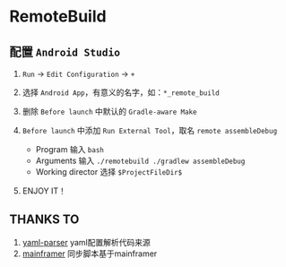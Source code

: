 # RemoteBuild

## 配置 `Android Studio`

1. `Run` -> `Edit Configuration` -> `+`
2. 选择 `Android App`，有意义的名字，如：`*_remote_build`
3. 删除 `Before launch` 中默认的 `Gradle-aware Make`
4. `Before launch` 中添加 `Run External Tool`，取名 `remote assembleDebug`
    - Program 输入 `bash`
    - Arguments 输入 `./remotebuild ./gradlew assembleDebug`
    - Working director 选择 `$ProjectFileDir$`

5. ENJOY IT！

## THANKS TO

1. [yaml-parser](https://github.com/Minlison/yaml-parser/blob/master/parser_yaml.sh) yaml配置解析代码来源
2. [mainframer](https://github.com/buildfoundation/mainframer) 同步脚本基于mainframer
